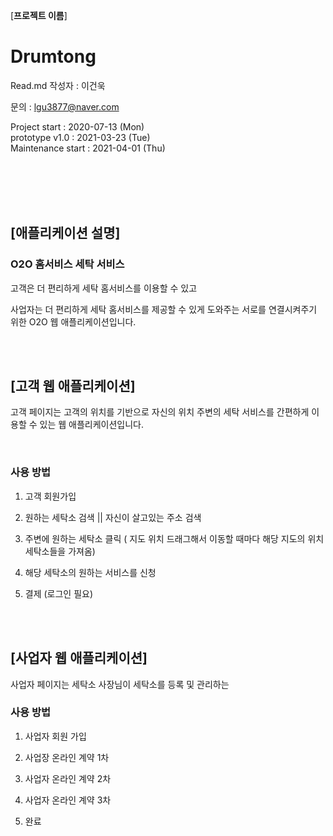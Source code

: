 [**프로젝트 이름**]
# Drumtong
Read.md 작성자 : 이건욱 

문의 : lgu3877@naver.com



Project start            : 2020-07-13 (Mon)                                                                                                              
prototype v1.0           : 2021-03-23 (Tue) <br>
Maintenance start        : 2021-04-01 (Thu)


<br><br><br><br>


## [**애플리케이션 설명**]

### O2O 홈서비스 세탁 서비스


고객은 더 편리하게 세탁 홈서비스를 이용할 수 있고

사업자는 더 편리하게 세탁 홈서비스를 제공할 수 있게 도와주는 서로를 연결시켜주기 위한 O2O 웹 애플리케이션입니다. 



<br><br>

## [**고객 웹 애플리케이션**]

고객 페이지는 고객의 위치를 기반으로 자신의 위치 주변의 세탁 서비스를 간편하게 이용할 수 있는 웹 애플리케이션입니다.


<br> 

### 사용 방법

1. 고객 회원가입

2. 원하는 세탁소 검색 || 자신이 살고있는 주소 검색

3. 주변에 원하는 세탁소 클릭 ( 지도 위치 드래그해서 이동할 때마다 해당 지도의 위치 세탁소들을 가져옴)

4. 해당 세탁소의 원하는 서비스를 신청

5. 결제 (로그인 필요)


<br><br>

## [**사업자 웹 애플리케이션**]

사업자 페이지는 세탁소 사장님이 세탁소를 등록 및 관리하는 
<br>

### 사용 방법

1. 사업자 회원 가입

2. 사업장 온라인 계약 1차

3. 사업자 온라인 계약 2차

3. 사업자 온라인 계약 3차

4. 완료 
